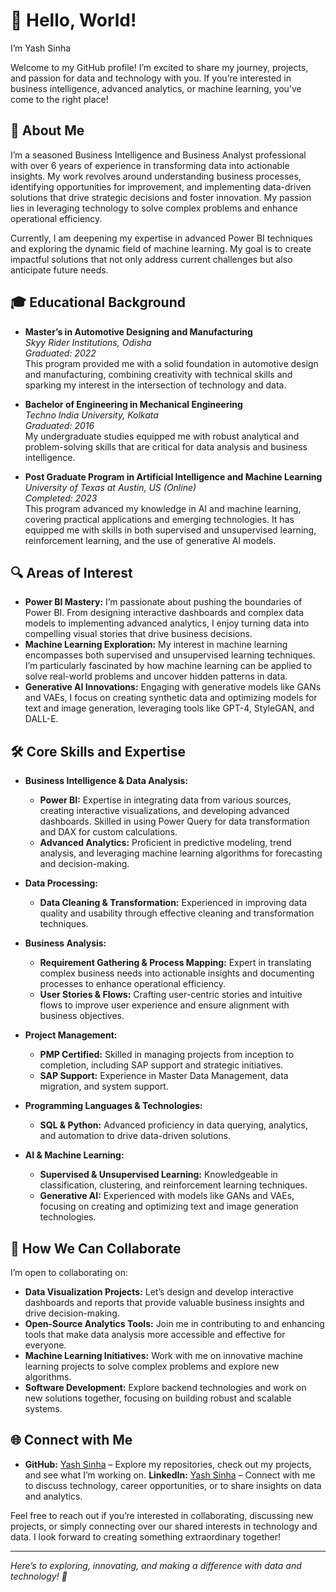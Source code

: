 # 👋 Hello, World! 
I’m Yash Sinha

Welcome to my GitHub profile! I’m excited to share my journey, projects, and passion for data and technology with you. If you’re interested in business intelligence, advanced analytics, or machine learning, you’ve come to the right place!

## 🌟 About Me

I’m a seasoned Business Intelligence and Business Analyst professional with over 6 years of experience in transforming data into actionable insights. My work revolves around understanding business processes, identifying opportunities for improvement, and implementing data-driven solutions that drive strategic decisions and foster innovation. My passion lies in leveraging technology to solve complex problems and enhance operational efficiency.

Currently, I am deepening my expertise in advanced Power BI techniques and exploring the dynamic field of machine learning. My goal is to create impactful solutions that not only address current challenges but also anticipate future needs.

## 🎓 Educational Background

- **Master’s in Automotive Designing and Manufacturing**  
  *Skyy Rider Institutions, Odisha*  
  *Graduated: 2022*  
  This program provided me with a solid foundation in automotive design and manufacturing, combining creativity with technical skills and sparking my interest in the intersection of technology and data.

- **Bachelor of Engineering in Mechanical Engineering**  
  *Techno India University, Kolkata*  
  *Graduated: 2016*  
  My undergraduate studies equipped me with robust analytical and problem-solving skills that are critical for data analysis and business intelligence.

- **Post Graduate Program in Artificial Intelligence and Machine Learning**  
   *University of Texas at Austin, US (Online)*  
  *Completed: 2023*  
  This program advanced my knowledge in AI and machine learning, covering practical applications and emerging technologies. It has equipped me with skills in both supervised and unsupervised learning, reinforcement learning, and the use of generative AI models.

## 🔍 Areas of Interest

- **Power BI Mastery:** I’m passionate about pushing the boundaries of Power BI. From designing interactive dashboards and complex data models to implementing advanced analytics, I enjoy turning data into compelling visual stories that drive business decisions.
- **Machine Learning Exploration:** My interest in machine learning encompasses both supervised and unsupervised learning techniques. I’m particularly fascinated by how machine learning can be applied to solve real-world problems and uncover hidden patterns in data.
- **Generative AI Innovations:** Engaging with generative models like GANs and VAEs, I focus on creating synthetic data and optimizing models for text and image generation, leveraging tools like GPT-4, StyleGAN, and DALL-E.

## 🛠️ Core Skills and Expertise

- **Business Intelligence & Data Analysis:**
  - **Power BI:** Expertise in integrating data from various sources, creating interactive visualizations, and developing advanced dashboards. Skilled in using Power Query for data transformation and DAX for custom calculations.
  - **Advanced Analytics:** Proficient in predictive modeling, trend analysis, and leveraging machine learning algorithms for forecasting and decision-making.

- **Data Processing:**
  - **Data Cleaning & Transformation:** Experienced in improving data quality and usability through effective cleaning and transformation techniques.

- **Business Analysis:**
  - **Requirement Gathering & Process Mapping:** Expert in translating complex business needs into actionable insights and documenting processes to enhance operational efficiency.
  - **User Stories & Flows:** Crafting user-centric stories and intuitive flows to improve user experience and ensure alignment with business objectives.

- **Project Management:**
  - **PMP Certified:** Skilled in managing projects from inception to completion, including SAP support and strategic initiatives.
  - **SAP Support:** Experience in Master Data Management, data migration, and system support.

- **Programming Languages & Technologies:**
  - **SQL & Python:** Advanced proficiency in data querying, analytics, and automation to drive data-driven solutions.

- **AI & Machine Learning:**
  - **Supervised & Unsupervised Learning:** Knowledgeable in classification, clustering, and reinforcement learning techniques.
  - **Generative AI:** Experienced with models like GANs and VAEs, focusing on creating and optimizing text and image generation technologies.

## 🚀 How We Can Collaborate

I’m open to collaborating on:
- **Data Visualization Projects:** Let’s design and develop interactive dashboards and reports that provide valuable business insights and drive decision-making.
- **Open-Source Analytics Tools:** Join me in contributing to and enhancing tools that make data analysis more accessible and effective for everyone.
- **Machine Learning Initiatives:** Work with me on innovative machine learning projects to solve complex problems and explore new algorithms.
- **Software Development:** Explore backend technologies and work on new solutions together, focusing on building robust and scalable systems.

## 🌐 Connect with Me

- **GitHub:** [Yash Sinha](https://github.com/Yashe2024) – Explore my repositories, check out my projects, and see what I’m working on.
**LinkedIn:** [Yash Sinha](https://www.linkedin.com/in/yashsinha2024/) – Connect with me to discuss technology, career opportunities, or to share insights on data and analytics.

Feel free to reach out if you’re interested in collaborating, discussing new projects, or simply connecting over our shared interests in technology and data. I look forward to creating something extraordinary together!

---

*Here’s to exploring, innovating, and making a difference with data and technology! 🌟*


  

 


